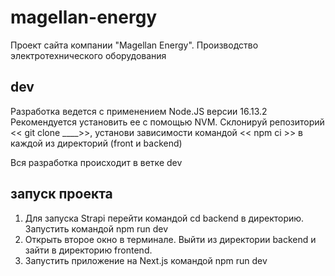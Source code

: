 # magellan-energy

Проект сайта компании "Magellan Energy". Производство электротехнического оборудования

## dev

Разработка ведется с применением Node.JS версии 16.13.2 Рекомендуется установить ее с помощью NVM.
Склонируй репозиторий << git clone \_\_\_\_>>, установи зависимости командой << npm ci >> в каждой из директорий (front и backend)

Вся разработка происходит в ветке dev

## запуск проекта

1. Для запуска Strapi перейти командой cd backend в директорию. Запустить командой npm run dev
2. Открыть второе окно в терминале. Выйти из директории backend и зайти в директорию frontend.
3. Запустить приложение на Next.js командой npm run dev
